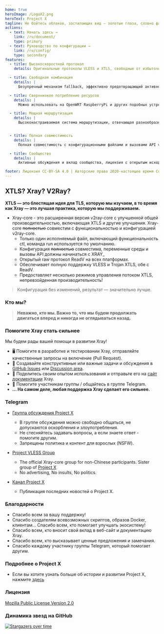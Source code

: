 ```yaml
---
home: true
heroImage: /LogoX2.png
heroText: Project X
tagline: Не бойтесь облаков, застилающих вид – золотые глаза, словно факел, озаряют небо.
actions:
  - text: Начать здесь →
    link: /ru/document/
    type: primary
  - text: Руководство по конфигурации →
    link: /ru/config/
    type: secondary
features:
  - title: Высокоскоростной протокол
    details: Оригинальные протоколы VLESS и XTLS, свободные от избыточного шифрования, высвобождают вычислительную мощность процессора.

  - title: Свободная комбинация
    details: |
      Безупречный механизм fallback, эффективно предотвращающий активное зондирование, совместное использование портов несколькими сервисами

  - title: Сверхнизкое потребление ресурсов
    details: |
      Можно использовать на OpenWRT RaspberryPi и других подобных устройствах.

  - title: Мощная маршрутизация
    details: |
      Высоконастраиваемая система маршрутизации, отвечающая разнообразным требованиям использования и позволяющая максимально эффективно использовать производительность сети. 


  - title: Полная совместимость
    details: |
      Полная совместимость с конфигурационными файлами и вызовами API v2ray-core.

  - title: Сообщество
    details: |
      Активные обсуждения и вклад сообщества, лицензия с открытым исходным кодом MPL 2.0.

footer: Лицензия CC-BY-SA 4.0 | Авторские права 2020-настоящее время Сообщество Project X
---
```


## XTLS? Xray? V2Ray?

**XTLS — это блестящая идея для TLS, которую мы изучаем, в то время как Xray — это лучшая практика, которую мы поддерживаем.**

- Xray-core - это расширенная версия v2ray-core с улучшенной общей производительностью, включающая XTLS и другие улучшения. Xray-core ~~полностью~~ совместим с функциональностью и конфигурацией v2ray-core.
  - Только один исполняемый файл, включающий функциональность ctl, команда run используется по умолчанию.
  - Конфигурация ~~полностью~~ совместима, переменные среды и вызовы API должны начинаться с XRAY\_ 
  - Открытый raw протокол ReadV на всех платформах.
  - Обеспечивает полную поддержку VLESS и Trojan XTLS, обе с ReadV.
  - Предоставляет несколько режимов управления потоком XTLS, непревзойденная производительность!

> Конфигурация без изменений,  результат — значительно лучше.

### Кто мы?

> **Неважно, кто мы. Важно то, что мы будем продолжать двигаться вперед и никогда не оглядываться назад.**

### Помогите Xray стать сильнее

Мы будем рады вашей помощи в развитии Xray!

- 🖥️ Помогите в разработке и тестировании Xray, отправляйте качественные запросы на включение (Pull Request).
- 📩 Создавайте конструктивные или важные задачи и обсуждения в [GitHub Issues](https://github.com/XTLS/Xray-core/issues) или [Discussion area](https://github.com/XTLS/Xray-core/discussions).
- 📝 Поделитесь своим опытом использования и отправьте его на [сайт документации](https://github.com/XTLS/Xray-docs-next) Xray.
- 💬 Помогите участникам группы / общайтесь в группе Telegram.
- **... На самом деле, любая поддержка Xray сделает его сильнее.**

### Telegram

- [Группа обсуждения Project X](https://t.me/projectXray)

  - В группе обсуждения можно свободно общаться, не допускаются оскорбления и злоупотребления.
  - Не стесняйтесь задавать вопросы, а если знаете ответ - помогите другим.
  - Запрещены политика и контент для взрослых (NSFW).

- [Project VLESS Group](https://t.me/projectVless)

  - The official Xray-core group for non-Chinese participants. Sister group of [Project X](https://t.me/projectXray)
  - No advertising, No insults, No politics.

- [Канал Project X](https://t.me/projectXtls)

  - Публикация последних новостей о Project X.

### Благодарности

- Спасибо всем за вашу поддержку!
- Спасибо создателям всевозможных скриптов, образов Docker, клиентам... Спасибо всем, кто помогает улучшать экосистему!
- Спасибо всем, кто вносит свой вклад в веб-сайт и документацию Xray.
- Спасибо всем, кто высказывает ценные предложения и замечания.
- Спасибо каждому участнику группы Telegram, который помогает другим.

### Подробнее о Project X

- Если вы хотите узнать больше об истории и развитии Project X, нажмите [здесь](./about/news.md)

### Лицензия

[Mozilla Public License Version 2.0](https://github.com/XTLS/Xray-core/blob/main/LICENSE)

### Динамика звезд на GitHub

[![Stargazers over time](https://starchart.cc/XTLS/Xray-core.svg)](https://starchart.cc/XTLS/Xray-core)


